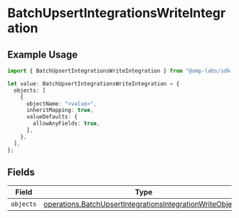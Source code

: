 # BatchUpsertIntegrationsWriteIntegration

## Example Usage

```typescript
import { BatchUpsertIntegrationsWriteIntegration } from "@amp-labs/sdk-node/models/operations";

let value: BatchUpsertIntegrationsWriteIntegration = {
  objects: [
    {
      objectName: "<value>",
      inheritMapping: true,
      valueDefaults: {
        allowAnyFields: true,
      },
    },
  ],
};
```

## Fields

| Field                                                                                                                                  | Type                                                                                                                                   | Required                                                                                                                               | Description                                                                                                                            |
| -------------------------------------------------------------------------------------------------------------------------------------- | -------------------------------------------------------------------------------------------------------------------------------------- | -------------------------------------------------------------------------------------------------------------------------------------- | -------------------------------------------------------------------------------------------------------------------------------------- |
| `objects`                                                                                                                              | [operations.BatchUpsertIntegrationsIntegrationWriteObject](../../models/operations/batchupsertintegrationsintegrationwriteobject.md)[] | :heavy_minus_sign:                                                                                                                     | N/A                                                                                                                                    |